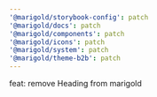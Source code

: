 ```yaml
---
'@marigold/storybook-config': patch
'@marigold/docs': patch
'@marigold/components': patch
'@marigold/icons': patch
'@marigold/system': patch
'@marigold/theme-b2b': patch
---
```


feat: remove Heading from marigold

